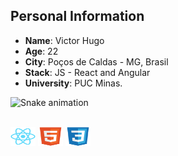 

 
 ## Personal Information 

* **Name**: Victor Hugo
* **Age**: 22
* **City**: Poços de Caldas - MG, Brasil
* **Stack**: JS - React and Angular
* **University**: PUC Minas.

![Snake animation](https://github.com/Ovictorhugol/Ovictorhugol/blob/output/github-contribution-grid-snake.svg)

<div style="display: inline_block"><br>
  <img align="center" alt="Rafa-React" height="30" width="40" src="https://raw.githubusercontent.com/devicons/devicon/master/icons/react/react-original.svg">
  <img align="center" alt="Rafa-HTML" height="30" width="40" src="https://raw.githubusercontent.com/devicons/devicon/master/icons/html5/html5-original.svg">
  <img align="center" alt="Rafa-CSS" height="30" width="40" src="https://raw.githubusercontent.com/devicons/devicon/master/icons/css3/css3-original.svg">
 </div>
